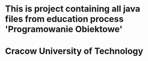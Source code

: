 # This is project containing all java files from education process 'Programowanie Obiektowe'
# Cracow University of Technology
